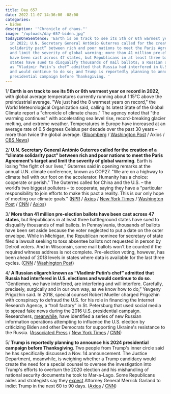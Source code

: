 ```yaml
---
title: Day 657
date: 2022-11-07 14:36:00 -08:00
categories:
- biden
description: '"Chronicle of chaos."'
image: "/uploads/day-657-biden.jpg"
todayInOneSentence: 'Earth is on track to see its 5th or 6th warmest year on record
  in 2022; U.N. Secretary General António Guterres called for the creation of a “climate
  solidarity pact” between rich and poor nations to meet the Paris Agreement''s target
  and limit the severity of global warming; more than 41 million pre-election ballots
  have been cast across 47 states, but Republicans in at least three battleground
  states have sued to disqualify thousands of mail ballots; a Russian oligarch known
  as “Vladimir Putin’s chef” admitted that Russia had interfered in U.S. elections
  and would continue to do so; and Trump is reportedly planning to announce his 2024
  presidential campaign before Thanksgiving. '
---
```


1/ **Earth is on track to see its 5th or 6th warmest year on record in 2022**, with global average temperatures currently running about 1.15°C above the preindustrial average. "We just had the 8 warmest years on record," the World Meteorological Organization said, calling its latest State of the Global Climate report a "chronicle of climate chaos." The agency noted that "the warming continues" with accelerating sea level rise, record-breaking glacier melting, and extreme weather. Temperatures in Europe have increased at an average rate of 0.5 degrees Celsius per decade over the past 30 years – more than twice the global average. ([Bloomberg](https://www.bloomberg.com/news/articles/2022-11-06/global-warming-turned-2022-into-a-chronicle-of-climate-chaos?sref=MIBMEEoj) / [Washington Post](https://www.washingtonpost.com/climate-environment/2022/11/03/europe-heating-faster-global-warming/) / Axios / [CBS News](https://www.cbsnews.com/news/climate-change-8-warmest-years-record-cop27-world-meteorological-organization-united-nations/))

2/ **U.N. Secretary General António Guterres called for the creation of a “climate solidarity pact” between rich and poor nations to meet the Paris Agreement's target and limit the severity of global warming**. Earth is losing "the fight of our lives,” Guterres said in opening remarks at the annual U.N. climate conference, known as COP27. "We are on a highway to climate hell with our foot on the accelerator. Humanity has a choice: cooperate or perish." The Guterres called for China and the U.S. – the world’s two biggest polluters – to cooperate, saying they have a "particular responsibility to join efforts to make this pact a reality. This is our only hope of meeting our climate goals." ([NPR](https://www.npr.org/2022/11/07/1134719701/cop27-un-guterres-climate-hell-warning) / [Axios](https://www.axios.com/2022/11/07/un-leader-cop27-climate-change-solidarity-pact) / [New York Times](https://www.nytimes.com/live/2022/11/07/climate/cop27-climate-summit) / [Washington Post](https://www.washingtonpost.com/climate-environment/2022/11/07/cop27-egypt-climate-conference-live-updates/) / [CNN](https://www.cnn.com/2022/11/07/world/loss-and-damage-explained-cop27-climate/index.html) / [Axios](https://www.axios.com/2022/11/07/cop27-climate-signal-statistics))

3/ **More than 41 million pre-election ballots have been cast across 47 states**, but Republicans in at least three battleground states have sued to disqualify thousands of mail ballots. In Pennsylvania, thousands of ballots have been set aside because the voter neglected to put a date on the outer envelope. While in Michigan, the Republican nominee for secretary of state filed a lawsuit seeking to toss absentee ballots not requested in person by Detroit voters. And in Wisconsin, some mail ballots won't be counted if the required witness address is not complete. Pre-election voting, however, has been ahead of 2018 levels in states where data is available for the last three cycles. ([CNN](https://www.cnn.com/politics/live-news/election-day-coverage-11-07-2022/h_77fd1ef7837c5ba2ec2e2e4d92113132) / [Washington Post](https://www.washingtonpost.com/elections/2022/11/07/gop-sues-reject-mail-ballots/))

4/ **A Russian oligarch known as “Vladimir Putin’s chef” admitted that Russia had interfered in U.S. elections and would continue to do so**. “Gentlemen, we have interfered, are interfering and will interfere. Carefully, precisely, surgically and in our own way, as we know how to do,” Yevgeny Prigozhin said. In 2018, special counsel Robert Mueller charged Prigozhin with conspiracy to defraud the U.S. for his role in financing the Internet Research Agency, a “troll factory” in St. Petersburg that used social media to spread fake news during the 2016 U.S. presidential campaign. Researchers, [meanwhile](https://www.nytimes.com/2022/11/06/technology/russia-misinformation-midterms.html), have identified a series of new Russian information operations attempting to influence the U.S. election by criticizing Biden and other Democrats for supporting Ukraine's resistance to the Russia. ([Associated Press](https://apnews.com/article/2022-midterm-elections-business-social-media-7fefa7ab0491b653f6094a4d090155fe) / [New York Times](https://www.nytimes.com/2022/11/07/us/politics/yevgeny-prigozhin-putin-ally-elections.html) / [CNN](https://www.cnn.com/2022/11/07/europe/yevgeny-prigozhin-russia-us-election-meddling-intl/index.html))

5/ **Trump is reportedly planning to announce his 2024 presidential campaign before Thanksgiving**. Two people from Trump's inner circle said he has specifically discussed a Nov. 14 announcement. The Justice Department, meanwhile, is weighing whether a Trump candidacy would create the need for a special counsel to oversee the investigation into Trump's efforts to overturn the 2020 election and his mishandling of national security documents he took to Mar-a-Lago. Some Republicans aides and strategists say they [expect](https://thehill.com/homenews/senate/3720591-expected-trump-indictment-looms-over-midterm-election/) Attorney General Merrick Garland to indict Trump in the next 60 to 90 days. ([Axios](https://www.axios.com/2022/11/04/trump-presidential-run-2024-announcement) / [CNN](https://www.cnn.com/2022/11/04/politics/donald-trump-presidential-announcement/index.html))